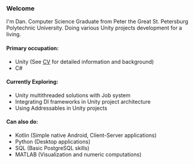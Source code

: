 ### Welcome

 I'm Dan. Computer Science Graduate from Peter the Great
 St. Petersburg Polytechnic University. Doing various Unity
 projects development for a living.

#### Primary occupation:
 - Unity (See [CV](CV/CV.md) for detailed information and background)
 - C#

#### Currently Exploring:
- Unity multithreaded solutions with Job system
- Integrating DI frameworks in Unity project architecture
- Using Addressables in Unity projects

#### Can also do:
 - Kotlin (Simple native Android, Client-Server applications)
 - Python (Desktop applications)
 - SQL (Basic PostgreSQL skills)
 - MATLAB (Visualization and numeric computations)

<!--
**WorryWarrior/WorryWarrior** is a ✨ _special_ ✨ repository because its `README.md` (this file) appears on your GitHub profile.

Here are some ideas to get you started:

- 🔭 I’m currently working on ...
- 🌱 I’m currently learning ...
- 👯 I’m looking to collaborate on ...
- 🤔 I’m looking for help with ...
- 💬 Ask me about ...
- 📫 How to reach me: ...
- 😄 Pronouns: ...
- ⚡ Fun fact: ...
-->
